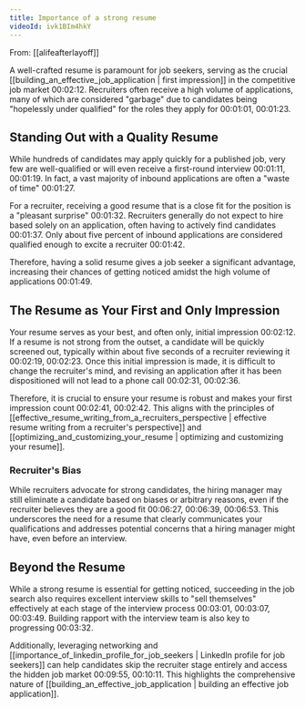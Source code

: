 ```yaml
---
title: Importance of a strong resume
videoId: ivk1BIm4hkY
---
```


From: [[alifeafterlayoff]] <br/> 

A well-crafted resume is paramount for job seekers, serving as the crucial [[building_an_effective_job_application | first impression]] in the competitive job market <a class="yt-timestamp" data-t="00:02:12">00:02:12</a>. Recruiters often receive a high volume of applications, many of which are considered "garbage" due to candidates being "hopelessly under qualified" for the roles they apply for <a class="yt-timestamp" data-t="00:01:01">00:01:01</a>, <a class="yt-timestamp" data-t="00:01:23">00:01:23</a>.

## Standing Out with a Quality Resume

While hundreds of candidates may apply quickly for a published job, very few are well-qualified or will even receive a first-round interview <a class="yt-timestamp" data-t="00:01:11">00:01:11</a>, <a class="yt-timestamp" data-t="00:01:19">00:01:19</a>. In fact, a vast majority of inbound applications are often a "waste of time" <a class="yt-timestamp" data-t="00:01:27">00:01:27</a>.

For a recruiter, receiving a good resume that is a close fit for the position is a "pleasant surprise" <a class="yt-timestamp" data-t="00:01:32">00:01:32</a>. Recruiters generally do not expect to hire based solely on an application, often having to actively find candidates <a class="yt-timestamp" data-t="00:01:37">00:01:37</a>. Only about five percent of inbound applications are considered qualified enough to excite a recruiter <a class="yt-timestamp" data-t="00:01:42">00:01:42</a>.

Therefore, having a solid resume gives a job seeker a significant advantage, increasing their chances of getting noticed amidst the high volume of applications <a class="yt-timestamp" data-t="00:01:49">00:01:49</a>.

## The Resume as Your First and Only Impression

Your resume serves as your best, and often only, initial impression <a class="yt-timestamp" data-t="00:02:12">00:02:12</a>. If a resume is not strong from the outset, a candidate will be quickly screened out, typically within about five seconds of a recruiter reviewing it <a class="yt-timestamp" data-t="00:02:19">00:02:19</a>, <a class="yt-timestamp" data-t="00:02:23">00:02:23</a>. Once this initial impression is made, it is difficult to change the recruiter's mind, and revising an application after it has been dispositioned will not lead to a phone call <a class="yt-timestamp" data-t="00:02:31">00:02:31</a>, <a class="yt-timestamp" data-t="00:02:36">00:02:36</a>.

Therefore, it is crucial to ensure your resume is robust and makes your first impression count <a class="yt-timestamp" data-t="00:02:41">00:02:41</a>, <a class="yt-timestamp" data-t="00:02:42">00:02:42</a>. This aligns with the principles of [[effective_resume_writing_from_a_recruiters_perspective | effective resume writing from a recruiter's perspective]] and [[optimizing_and_customizing_your_resume | optimizing and customizing your resume]].

### Recruiter's Bias

While recruiters advocate for strong candidates, the hiring manager may still eliminate a candidate based on biases or arbitrary reasons, even if the recruiter believes they are a good fit <a class="yt-timestamp" data-t="00:06:27">00:06:27</a>, <a class="yt-timestamp" data-t="00:06:39">00:06:39</a>, <a class="yt-timestamp" data-t="00:06:53">00:06:53</a>. This underscores the need for a resume that clearly communicates your qualifications and addresses potential concerns that a hiring manager might have, even before an interview.

## Beyond the Resume

While a strong resume is essential for getting noticed, succeeding in the job search also requires excellent interview skills to "sell themselves" effectively at each stage of the interview process <a class="yt-timestamp" data-t="00:03:01">00:03:01</a>, <a class="yt-timestamp" data-t="00:03:07">00:03:07</a>, <a class="yt-timestamp" data-t="00:03:49">00:03:49</a>. Building rapport with the interview team is also key to progressing <a class="yt-timestamp" data-t="00:03:32">00:03:32</a>.

Additionally, leveraging networking and [[importance_of_linkedin_profile_for_job_seekers | LinkedIn profile for job seekers]] can help candidates skip the recruiter stage entirely and access the hidden job market <a class="yt-timestamp" data-t="00:09:55">00:09:55</a>, <a class="yt-timestamp" data-t="00:10:11">00:10:11</a>. This highlights the comprehensive nature of [[building_an_effective_job_application | building an effective job application]].